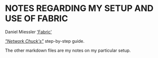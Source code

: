 # NOTES REGARDING MY SETUP AND  USE OF FABRIC

Daniel Miessler ['Fabric'](https://github.com/danielmiessler/fabric) 

[_"Network Chuck's"_](https://www.youtube.com/watch?v=UbDyjIIGaxQ)  step-by-step guide.

The other markdown files are my notes on my particular setup.
